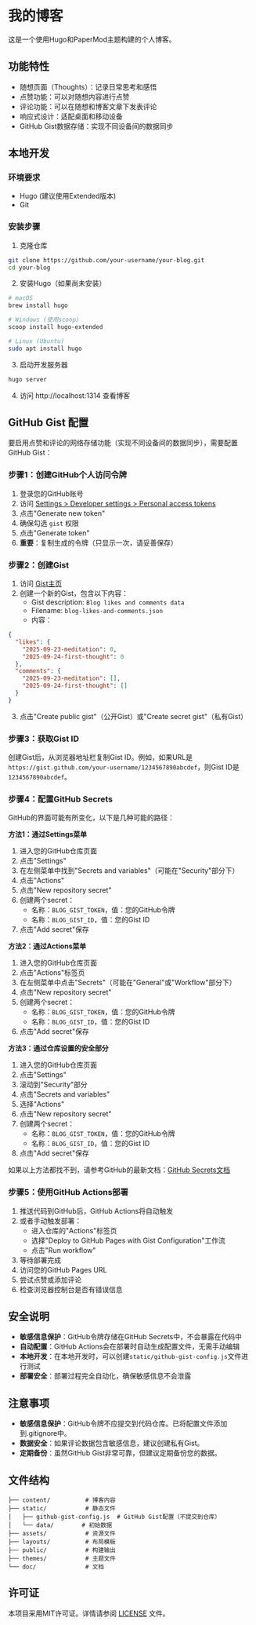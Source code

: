 # 我的博客

这是一个使用Hugo和PaperMod主题构建的个人博客。

## 功能特性

- 随想页面（Thoughts）：记录日常思考和感悟
- 点赞功能：可以对随想内容进行点赞
- 评论功能：可以在随想和博客文章下发表评论
- 响应式设计：适配桌面和移动设备
- GitHub Gist数据存储：实现不同设备间的数据同步

## 本地开发

### 环境要求

- Hugo (建议使用Extended版本)
- Git

### 安装步骤

1. 克隆仓库
```bash
git clone https://github.com/your-username/your-blog.git
cd your-blog
```

2. 安装Hugo（如果尚未安装）
```bash
# macOS
brew install hugo

# Windows (使用scoop)
scoop install hugo-extended

# Linux (Ubuntu)
sudo apt install hugo
```

3. 启动开发服务器
```bash
hugo server
```

4. 访问 http://localhost:1314 查看博客

## GitHub Gist 配置

要启用点赞和评论的网络存储功能（实现不同设备间的数据同步），需要配置GitHub Gist：

### 步骤1：创建GitHub个人访问令牌

1. 登录您的GitHub账号
2. 访问 [Settings > Developer settings > Personal access tokens](https://github.com/settings/tokens)
3. 点击"Generate new token"
4. 确保勾选 `gist` 权限
5. 点击"Generate token"
6. **重要**：复制生成的令牌（只显示一次，请妥善保存）

### 步骤2：创建Gist

1. 访问 [Gist主页](https://gist.github.com/)
2. 创建一个新的Gist，包含以下内容：
   - Gist description: `Blog likes and comments data`
   - Filename: `blog-likes-and-comments.json`
   - 内容：
```json
{
  "likes": {
    "2025-09-23-meditation": 0,
    "2025-09-24-first-thought": 0
  },
  "comments": {
    "2025-09-23-meditation": [],
    "2025-09-24-first-thought": []
  }
}
```
3. 点击"Create public gist"（公开Gist）或"Create secret gist"（私有Gist）

### 步骤3：获取Gist ID

创建Gist后，从浏览器地址栏复制Gist ID。例如，如果URL是 `https://gist.github.com/your-username/1234567890abcdef`，则Gist ID是 `1234567890abcdef`。

### 步骤4：配置GitHub Secrets

GitHub的界面可能有所变化，以下是几种可能的路径：

**方法1：通过Settings菜单**
1. 进入您的GitHub仓库页面
2. 点击"Settings"
3. 在左侧菜单中找到"Secrets and variables"（可能在"Security"部分下）
4. 点击"Actions"
5. 点击"New repository secret"
6. 创建两个secret：
   - 名称：`BLOG_GIST_TOKEN`，值：您的GitHub令牌
   - 名称：`BLOG_GIST_ID`，值：您的Gist ID
7. 点击"Add secret"保存

**方法2：通过Actions菜单**
1. 进入您的GitHub仓库页面
2. 点击"Actions"标签页
3. 在左侧菜单中点击"Secrets"（可能在"General"或"Workflow"部分下）
4. 点击"New repository secret"
5. 创建两个secret：
   - 名称：`BLOG_GIST_TOKEN`，值：您的GitHub令牌
   - 名称：`BLOG_GIST_ID`，值：您的Gist ID
6. 点击"Add secret"保存

**方法3：通过仓库设置的安全部分**
1. 进入您的GitHub仓库页面
2. 点击"Settings"
3. 滚动到"Security"部分
4. 点击"Secrets and variables"
5. 选择"Actions"
6. 点击"New repository secret"
7. 创建两个secret：
   - 名称：`BLOG_GIST_TOKEN`，值：您的GitHub令牌
   - 名称：`BLOG_GIST_ID`，值：您的Gist ID
8. 点击"Add secret"保存

如果以上方法都找不到，请参考GitHub的最新文档：[GitHub Secrets文档](https://docs.github.com/en/actions/security-guides/using-secrets-in-github-actions)

### 步骤5：使用GitHub Actions部署

1. 推送代码到GitHub后，GitHub Actions将自动触发
2. 或者手动触发部署：
   - 进入仓库的"Actions"标签页
   - 选择"Deploy to GitHub Pages with Gist Configuration"工作流
   - 点击"Run workflow"
3. 等待部署完成
4. 访问您的GitHub Pages URL
5. 尝试点赞或添加评论
6. 检查浏览器控制台是否有错误信息

## 安全说明

- **敏感信息保护**：GitHub令牌存储在GitHub Secrets中，不会暴露在代码中
- **自动配置**：GitHub Actions会在部署时自动生成配置文件，无需手动编辑
- **本地开发**：在本地开发时，可以创建`static/github-gist-config.js`文件进行测试
- **部署安全**：部署过程完全自动化，确保敏感信息不会泄露

## 注意事项

- **敏感信息保护**：GitHub令牌不应提交到代码仓库。已将配置文件添加到.gitignore中。
- **数据安全**：如果评论数据包含敏感信息，建议创建私有Gist。
- **定期备份**：虽然GitHub Gist非常可靠，但建议定期备份您的数据。

## 文件结构

```
├── content/          # 博客内容
├── static/           # 静态文件
│   ├── github-gist-config.js  # GitHub Gist配置（不提交到仓库）
│   └── data/        # 初始数据
├── assets/           # 资源文件
├── layouts/          # 布局模板
├── public/           # 构建输出
├── themes/           # 主题文件
└── doc/              # 文档
```

## 许可证

本项目采用MIT许可证。详情请参阅 [LICENSE](LICENSE) 文件。